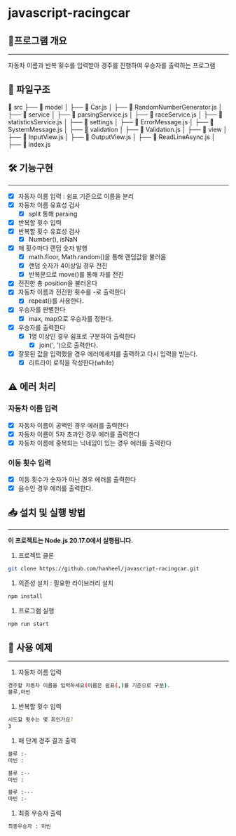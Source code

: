 # javascript-racingcar

## 📍프로그램 개요

---

자동차 이름과 반복 횟수를 입력받아 경주를 진행하여 우승자를 출력하는 프로그램

## 📁 파일구조

📂 src
├── 📂 model
│ ├── 📄 Car.js
│ ├── 📄 RandomNumberGenerator.js
│
├── 📂 service
│ ├── 📄 parsingService.js
│ ├── 📄 raceService.js
│ ├── 📄 statisticsService.js
│
├── 📂 settings
│ ├── 📄 ErrorMessage.js
│ ├── 📄 SystemMessage.js
│
├── 📂 validation
│ ├── 📄 Validation.js
│
├── 📂 view
│ ├── 📄 InputView.js
│ ├── 📄 OutputView.js
│ ├── 📄 ReadLineAsync.js
│
├── 📄 index.js

## 🛠️ 기능구현

---

- [x] 자동차 이름 입력 : 쉼표 기준으로 이름을 분리
- [x] 자동차 이름 유효성 검사
  - [x] split 통해 parsing
- [x] 반복할 횟수 입력
- [x] 반복할 횟수 유효성 검사
  - [x] Number(), isNaN
- [x] 매 횟수마다 랜덤 숫자 발행
  - [x] math.floor, Math.random()을 통해 랜덤값을 불러옴
  - [x] 랜덤 숫자가 4이상일 경우 전진
  - [x] 반복문으로 move()를 통해 차를 전진
- [x] 전진한 총 position을 불러온다
- [x] 자동차 이름과 전진한 횟수를 -로 출력한다
  - [x] repeat()를 사용한다.
- [x] 우승자를 판별한다
  - [x] max, map으로 우승자를 정한다.
- [x] 우승자를 출력한다
  - [x] 1명 이상인 경우 쉼표로 구분하여 출력한다
    - [x] join(', ')으로 출력한다.
- [x] 잘못된 값을 입력했을 경우 에러메세지를 출력하고 다시 입력을 받는다.
  - [x] 리트라이 로직을 작성한다(while)

## ⚠️ 에러 처리

### 자동차 이름 입력

- [x] 자동차 이름이 공백인 경우 에러를 출력한다
- [x] 자동차 이름이 5자 초과인 경우 에러를 출력한다
- [x] 자동차 이름에 중복되는 닉네임이 있는 경우 에러를 출력한다

### 이동 횟수 입력

- [x] 이동 횟수가 숫자가 아닌 경우 에러를 출력한다
- [x] 음수인 경우 에러를 출력한다.

## 📥 설치 및 실행 방법

---

**이 프로젝트는 Node.js 20.17.0에서 실행됩니다.**

1. 프로젝트 클론

```bash
git clone https://github.com/hanheel/javascript-racingcar.git
```

1. 의존성 설치 : 필요한 라이브러리 설치

```bash
npm install
```

1. 프로그램 실행

```bash
npm run start
```

## 📄 사용 예제

---

1. 자동차 이름 입력

```bash
경주할 자동차 이름을 입력하세요(이름은 쉼표(,)를 기준으로 구분).
블루,마빈
```

1. 반복할 횟수 입력

```bash
시도할 횟수는 몇 회인가요?
3
```

1. 매 단계 경주 결과 출력

```bash
블루 :-
마빈 :

블루 :--
마빈 :

블루 :---
마빈 :-
```

1. 최종 우승자 출력

```bash
최종우승자 : 마빈
```
